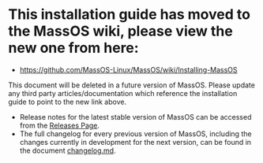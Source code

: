 # This installation guide has moved to the MassOS wiki, please view the new one from here:

- https://github.com/MassOS-Linux/MassOS/wiki/Installing-MassOS

This document will be deleted in a future version of MassOS. Please update any third party articles/documentation which reference the installation guide to point to the new link above.

- Release notes for the latest stable version of MassOS can be accessed from the [Releases Page](https://github.com/MassOS-Linux/MassOS/releases).
- The full changelog for every previous version of MassOS, including the changes currently in development for the next version, can be found in the document [changelog.md](changelog.md).
